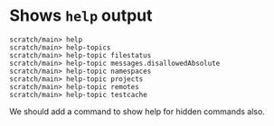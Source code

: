 # Shows `help` output

```ucm:error
scratch/main> help
scratch/main> help-topics
scratch/main> help-topic filestatus
scratch/main> help-topic messages.disallowedAbsolute
scratch/main> help-topic namespaces
scratch/main> help-topic projects
scratch/main> help-topic remotes
scratch/main> help-topic testcache
```

We should add a command to show help for hidden commands also.
